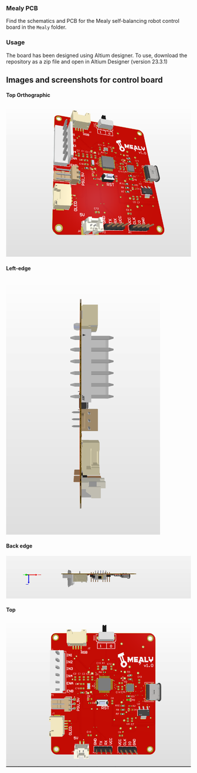 ### Mealy PCB
Find the schematics and PCB for the Mealy self-balancing robot control board in the ```Mealy``` folder. 

### Usage
The board has been designed using Altium designer. 
To use, download the repository as a zip file and open in Altium Designer (version 23.3.1)

## Images and screenshots for control board 
#### Top Orthographic
![Top-ortho](./images/top-ortho.png)

#### Left-edge
![Left-edge](./images/left-edge.png)

#### Back edge
![Back-edge](./images/back-edge.png)

#### Top 
![Top-View](./images/top.png)


